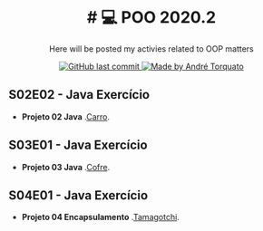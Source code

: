 <h1 align="center">
# 💻 POO 2020.2
</h1>

<p align="center">Here will be posted my activies related to OOP matters</p>
<p align="center">

  <a href="https://github.com/AndreTorquato/poo_2020_2/commits/main">
    <img alt="GitHub last commit" src="https://img.shields.io/github/last-commit/AndreTorquato/poo_2020_2">
  </a>
    <a href="https://www.linkedin.com/in/andretorquatoo/">
    <img alt="Made by André Torquato" src="https://img.shields.io/badge/made%20by-AndreTorquato-%2304D361">
  </a>

</p>

## S02E02 - Java Exercício
  
  - **Projeto 02 Java** .[Carro](https://github.com/AndreTorquato/poo_2020_2/tree/main/src/projeto02/README.md).

## S03E01 - Java Exercício
  
  - **Projeto 03 Java** .[Cofre](https://github.com/AndreTorquato/poo_2020_2/tree/main/src/projeto03/README.md).

  ## S04E01 - Java Exercício
  
  - **Projeto 04 Encapsulamento** .[Tamagotchi](https://github.com/AndreTorquato/poo_2020_2/tree/main/src/projeto04/README.md).